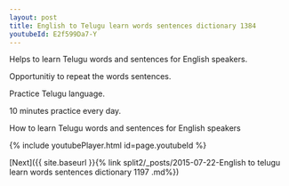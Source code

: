 ```yaml
---
layout: post
title: English to Telugu learn words sentences dictionary 1384 
youtubeId: E2f599Da7-Y
---
```

 
 
Helps to learn Telugu words and sentences for English speakers.

Opportunitiy to repeat the words sentences. 

Practice Telugu language. 
 
10 minutes practice every day. 
 
How to learn Telugu words and sentences for English speakers 
 
{% include youtubePlayer.html id=page.youtubeId %}
 
 
[Next]({{ site.baseurl }}{% link  split2/_posts/2015-07-22-English to telugu learn words sentences dictionary 1197 .md%})
 
